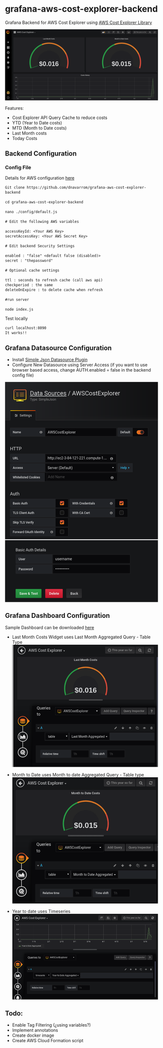 # grafana-aws-cost-explorer-backend
Grafana Backend for AWS Cost Explorer using [AWS Cost Explorer Library](https://github.com/dnavarrom/aws-cost-explorer)

![](./docs/minimal-dashboard.png)

Features: 

* Cost Explorer API Query Cache to reduce costs
* YTD (Year to Date costs)
* MTD (Month to Date costs)
* Last Month costs
* Today Costs

## Backend Configuration

### Config File

Details for AWS configuration [here](https://github.com/dnavarrom/aws-cost-explorer)

```
Git clone https://github.com/dnavarrom/grafana-aws-cost-explorer-backend

cd grafana-aws-cost-explorer-backend

nano ./config/default.js

# Edit the following AWS variables

accessKeyId: <Your AWS Key>
secretAccessKey: <Your AWS Secret Key>

# Edit backend Security Settings

enabled : "false" <default false (disabled)>
secret : "thepassword"

# Optional cache settings

ttl : seconds to refresh cache (call aws api)
checkperiod : the same
deleteOnExpire : to delete cache when refresh

#run server

node index.js

```

Test locally

```
curl localhost:8090
It works!!
```


## Grafana Datasource Configuration

* Install [Simple Json Datasource Plugin](https://grafana.com/plugins/grafana-simple-json-datasource/installation)
* Configure New Datasource using Server Access (if you want to use browser based access, change AUTH.enabled = false in the backend config file)

![](./docs/config-datasource2.png)
![](./docs/config-datasource3.png)


## Grafana Dashboard Configuration

Sample Dashboard can be downloaded [here](./docs/sampleDashboard.json)

* Last Month Costs Widget uses Last Month Aggregated Query - Table Type
![](./docs/config-dashboard-1.png)

* Month to Date uses Month to date Aggregated Query - Table type
![](./docs/config-dashboard-2.png)

* Year to date uses Timeseries
![](./docs/config-dashboard-3.png)


## Todo:

* Enable Tag Filtering (¿using variables?)
* Implement annotations
* Create docker image
* Create AWS Cloud Formation script

